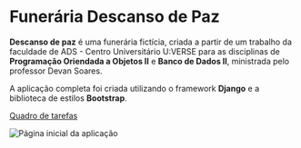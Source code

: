 # Funerária Descanso de Paz

**Descanso de paz** é uma funerária fictícia, criada a partir de um trabalho da faculdade de ADS - Centro Universitário U:VERSE para as disciplinas de **Programação Oriendada a Objetos II** e **Banco de Dados II**, ministrada pelo professor Devan Soares.

A aplicação completa foi criada utilizando o framework **Django** e a biblioteca de estilos **Bootstrap**. 

[Quadro de tarefas](https://www.notion.so/0d60494e87c04d539f24503b7bdf5c98?v=9741d91707d24ccea68506f220a92557)

![Página inicial da aplicação](https://i.ibb.co/VwryMHq/proj.png)